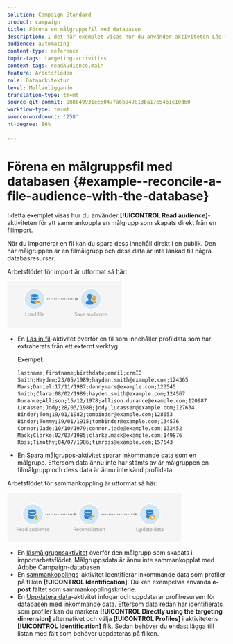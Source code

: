 ```yaml
---
solution: Campaign Standard
product: campaign
title: Förena en målgruppsfil med databasen
description: I det här exemplet visas hur du använder aktiviteten Läs målgrupp för att stämma av en målgrupp som skapats direkt från en filimport.
audience: automating
content-type: reference
topic-tags: targeting-activities
context-tags: readAudience,main
feature: Arbetsflöden
role: Dataarkitektur
level: Mellanliggande
translation-type: tm+mt
source-git-commit: 088b49931ee5047fa6b949813ba17654b1e10d60
workflow-type: tm+mt
source-wordcount: '258'
ht-degree: 86%

---
```



# Förena en målgruppsfil med databasen {#example--reconcile-a-file-audience-with-the-database}

I detta exemplet visas hur du använder **[!UICONTROL Read audience]**-aktiviteten för att sammankoppla en målgrupp som skapats direkt från en filimport.

När du importerar en fil kan du spara dess innehåll direkt i en publik.  Den här målgruppen är en filmålgrupp och dess data är inte länkad till några databasresurser.

Arbetsflödet för import är utformat så här:

![](assets/readaudience_activity_example3.png)

* En [Läs in fil](../../automating/using/load-file.md)-aktivitet överför en fil som innehåller profildata som har extraherats från ett externt verktyg.

   Exempel:

   ```
   lastname;firstname;birthdate;email;crmID
   Smith;Hayden;23/05/1989;hayden.smith@example.com;124365
   Mars;Daniel;17/11/1987;dannymars@example.com;123545
   Smith;Clara;08/02/1989;hayden.smith@example.com;124567
   Durance;Allison;15/12/1978;allison.durance@example.com;120987
   Lucassen;Jody;28/03/1988;jody.lucassen@example.com;127634
   Binder;Tom;19/01/1982;tombinder@example.com;128653
   Binder;Tommy;19/01/1915;tombinder@example.com;134576
   Connor;Jade;10/10/1979;connor.jade@example.com;132452
   Mack;Clarke;02/03/1985;clarke.mack@example.com;149876
   Ross;Timothy;04/07/1986;timross@example.com;157643
   ```

* En [Spara målgrupps](../../automating/using/save-audience.md)-aktivitet sparar inkommande data som en målgrupp.  Eftersom data ännu inte har stämts av är målgruppen en filmålgrupp och dess data är ännu inte känd profildata.

Arbetsflödet för sammankoppling är utformat så här:

![](assets/readaudience_activity_example2.png)

* En [läsmålgruppsaktivitet](../../automating/using/read-audience.md) överför den målgrupp som skapats i importarbetsflödet. Målgruppsdata är ännu inte sammankopplat med Adobe Campaign-databasen.
* En [sammankopplings](../../automating/using/reconciliation.md)-aktivitet identifierar inkommande data som profiler på fliken **[!UICONTROL Identification]**.    Du kan exempelvis använda **e-post** fältet som sammankopplingskriterie.
* En [Uppdatera data](../../automating/using/update-data.md)-aktivitet infogar och uppdaterar profilresursen för databasen med inkommande data.  Eftersom data redan har identifierats som profiler kan du markera **[!UICONTROL Directly using the targeting dimension]** alternativet och välja **[!UICONTROL Profiles]** i aktivitetens **[!UICONTROL Identification]** flik.  Sedan behöver du endast lägga till listan med fält som behöver uppdateras på fliken.
